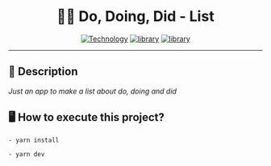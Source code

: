 <h1 align="center">✍🏻 Do, Doing, Did - List</h1>

[Vite-url]: https://vitejs.dev/
[Vite-image]: https://img.shields.io/badge/Vite-646CFF?style=square&logo=Vite&logoColor=646CFF&labelColor=gray&label=^3.2.3

[ReactJS-url]: https://ReactJS.org/
[ReactJS-image]: https://img.shields.io/badge/React-blue?style=square&logo=React&logoColor=blue&labelColor=gray&label=^18.2.0

[Typescript-url]: https://www.typescriptlang.org/
[Typescript-image]: https://img.shields.io/badge/Typescript-blue?style=square&logo=typescript&logoColor=blue&labelColor=gray&label=~4.1.5

<div align="center">

[![Technology][Vite-image]][Vite-url] [![library][ReactJS-image]][ReactJS-url] [![library][Typescript-image]][Typescript-url]

</div>

---

<h2>📝 Description</h2>

_Just an app to make a list about do, doing and did_


<h2>🖥 How to execute this project?</h2>

```
- yarn install
```

```
- yarn dev
```


<!-- <h2>📸 App Images</h2>

[![dodoingdid](https://raw.githubusercontent.com/rickson-simoes/DoDoingDidList/main/imgs_samples/dodoingdid.jpg "Responsividade Mínima de Projeto")](https://raw.githubusercontent.com/rickson-simoes/DoDoingDidList/main/imgs_samples/dodoingdid.jpg "Demonstração de projeto") -->
